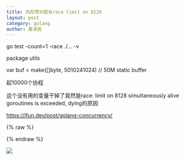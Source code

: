 ```yaml
---
title: 内存预分配与race limit on 8128 
layout: post
category: golang
author: 夏泽民
---
```

go test -count=1 -race ./... -v

package utils

var buf = make([]byte, 5010241024) // 50M static buffer
 
起10000个协程

这个没有用的变量干掉了竟然是race: limit on 8128 simultaneously alive goroutines is exceeded, dying的原因

https://ifun.dev/post/golang-concurrency/
<!-- more -->
{% raw %}

{% endraw %}
<div class="container">
	<div class="row">
	<img src="{{site.url}}{{site.baseurl}}/img/jupyterSlider.png"/>
	</div>
	<div class="row">
	</div>
</div>
